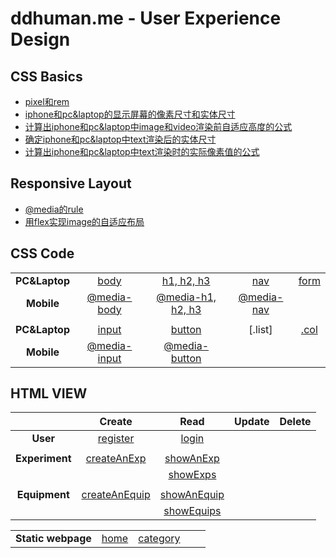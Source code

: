 # ddhuman.me - User Experience Design

## CSS Basics
  - [pixel和rem](/chapters/CSS_Basics/pixel和rem.md)
  - [iphone和pc&laptop的显示屏幕的像素尺寸和实体尺寸](/chapters/CSS_Basics/iphone和pc&laptop的显示屏幕的像素尺寸和实体尺寸.md)
  - [计算出iphone和pc&laptop中image和video渲染前自适应高度的公式](/chapters/CSS_Basics/计算出iphone和pc&laptop中image和video渲染前自适应高度的公式.md)
  - [确定iphone和pc&laptop中text渲染后的实体尺寸](/chapters/CSS_Basics/确定iphone和pc&laptop中text渲染后的实体尺寸.md)
  - [计算出iphone和pc&laptop中text渲染时的实际像素值的公式](/chapters/CSS_Basics/计算出iphone和pc&laptop中text渲染时的实际像素值的公式.md)

## Responsive Layout
  - [@media的rule](/chapters/Responsive_Layout/@media的rule.md)
  - [用flex实现image的自适应布局](/chapters/Responsive_Layout/用flex实现image的自适应布局.md)

## CSS Code

|             |           |                  |           |         |
| :---------: | :-------: | :--------------: | :-------: | :-----: |
| **PC&Laptop**| [body]  |   [h1, h2, h3]    |   [nav]   | [form]  |
|**Mobile**|[@media-body]|[@media-h1, h2, h3]|[@media-nav]|        |
|          |             |                   |            |        |
|**PC&Laptop**| [input]  |     [button]      |  [.list]   | [.col] |
|  **Mobile** |[@media-input]|[@media-button]|            |        |

[body]: /chapters/CSS_Code/body.md
[h1, h2, h3]: /chapters/CSS_Code/h1-h2-h3.md
[nav]: /chapters/CSS_Code/nav.md
[form]: /chapters/CSS_Code/form.md
[@media-body]: /chapters/CSS_Code/@media-body.md
[@media-h1, h2, h3]: /chapters/CSS_Code/@media-h1-h2-h3.md
[@media-nav]: /chapters/CSS_Code/@media-nav.md

[input]: /chapters/CSS_Code/input.md
[button]: /chapters/CSS_Code/button.md
[.col]: /chapters/CSS_Code/.col.md
[@media-input]: /chapters/CSS_Code/@media-input.md
[@media-button]: /chapters/CSS_Code/@media-button.md



## HTML VIEW

|             | Create | Read | Update | Delete |
| :---------: | :-------: | :--------------: | :-------: | :-----: |
|**User**| [register] | [login] |      |   |
|                |                 |               |        |        |
| **Experiment** |  [createAnExp]  |  [showAnExp]  || |
|||[showExps]|| |
||||| |
|**Equipment**|[createAnEquip]|[showAnEquip]|| |
|||[showEquips]|| |

[register]: /chapters/html_view/register.md
[login]: /chapters/html_view/login.md

[createAnExp]: /chapters/html_view/createAnExp.md
[showAnExp]: /chapters/html_view/showAnExp.md
[showExps]: /chapters/html_view/showExps.md

[createAnEquip]: /chapters/html_view/createAnEquip.md
[showAnEquip]: /chapters/html_view/showAnEquip.md
[showEquips]: /chapters/html_view/showEquips.md

|             |        |            |      |      |
| :---------: | :-------: | :--------------: | :-------: | :-----: |
|**Static webpage**| [home] | [category] |      |   |
[home]: /chapters/html_view/home.md
[category]: /chapters/html_view/category.md



